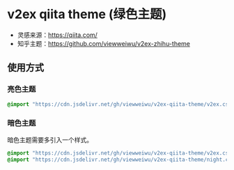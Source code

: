 # v2ex qiita theme (绿色主题)

- 灵感来源：https://qiita.com/
- 知乎主题：https://github.com/viewweiwu/v2ex-zhihu-theme

## 使用方式

### 亮色主题
```css
@import "https://cdn.jsdelivr.net/gh/viewweiwu/v2ex-qiita-theme/v2ex.css";
```

### 暗色主题

暗色主题需要多引入一个样式。
```css
@import "https://cdn.jsdelivr.net/gh/viewweiwu/v2ex-qiita-theme/v2ex.css";
@import "https://cdn.jsdelivr.net/gh/viewweiwu/v2ex-qiita-theme/night.css";
```
